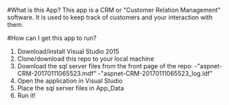 #What is this App?
This app is a CRM or "Customer Relation Management" software. It is used to keep track of customers and your interaction with them.


#How can I get this app to run?

1. Download/install Visual Studio 2015 
2. Clone/download this repo to your local machine
3. Download the sql server files from the front page of the repo:
      -"aspnet-CRM-20170111065523.mdf"
      -"aspnet-CRM-20170111065523_log.ldf"
4. Open the application in Visual Studio
5. Place the sql server files in App_Data
6. Run it!

